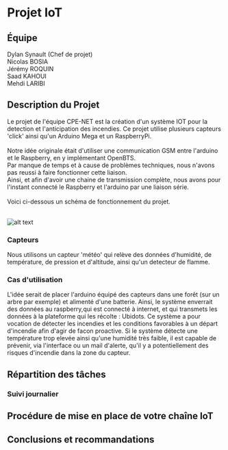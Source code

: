 # Projet IoT
## Équipe

Dylan Synault (Chef de projet)<br />
Nicolas BOSIA<br />
Jérémy ROQUIN<br />
Saad KAHOUI<br />
Mehdi LARIBI<br />

## Description du Projet

Le projet de l'équipe CPE-NET est la création d'un système IOT pour la detection et l'anticipation des incendies. Ce projet utilise plusieurs capteurs 'click' ainsi qu'un Arduino Mega et un RaspberryPi.<br />
<br />
Notre idée originale était d'utiliser une communication GSM entre l'arduino et le Raspberry, en y implémentant OpenBTS.<br />
Par manque de temps et à cause de problèmes techniques, nous n'avons pas reussi à faire fonctionner cette liaison.<br />
Ainsi, et afin d'avoir une chaine de transmission complète, nous avons pour l'instant connecté le Raspberry et l'arduino par une liaison série.<br />
<br />
Voici ci-dessous un schéma de fonctionnement du projet. <br />
<br />

![alt text](https://github.com/CPELyon/projet-iot-5a-2019-2020-cpenet/blob/master/images/iot.png)

### Capteurs

Nous utilisons un capteur 'météo' qui relève des données d'humidité, de température, de pression et d'altitude, ainsi qu'un detecteur de flamme.<br />

### Cas d'utilisation

L'idée serait de placer l'arduino équipé des capteurs dans une forêt (sur un arbre par exemple) et alimenté d'une batterie.
Ainsi, le système enverrait des données au raspberry,qui est connecté à internet, et qui transmets les données à la plateforme qui les récolte : Ubidots.
Ce système a pour vocation de détecter les incendies et les conditions favorables à un départ d'incendie afin d'agir de facon proactive.
Si le système détecte une température trop elevée ainsi qu'une humidité très faible, il est capable de prévenir, via l'interface ou un mail d'alerte, qu'il y a potentiellement des risques d'incendie dans la zone du capteur.

## Répartition des tâches

### Suivi journalier

## Procédure de mise en place de votre chaîne IoT

## Conclusions et recommandations
